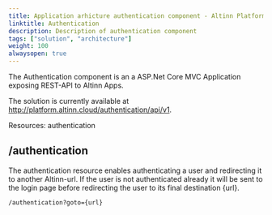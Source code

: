 ```yaml
---
title: Application arhicture authentication component - Altinn Platform
linktitle: Authentication
description: Description of authentication component
tags: ["solution", "architecture"]
weight: 100
alwaysopen: true
---
```


The Authentication component is an a ASP.Net Core MVC Application exposing REST-API to Altinn Apps.

The solution is currently available at http://platform.altinn.cloud/authentication/api/v1. 

Resources: authentication 

## /authentication

The authentication resource enables authenticating a user and redirecting it to another Altinn-url. 
If the user is not authenticated already it will be sent to the login page before redirecting the user to its final destination {url}.

```http
/authentication?goto={url}
```